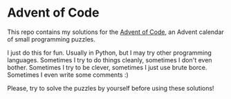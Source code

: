 # Advent of Code

This repo contains my solutions for the [Advent of
Code](https://adventofcode.com/), an Advent calendar of small programming
puzzles.

I just do this for fun. Usually in Python, but I may try other programming
languages. Sometimes I try to do things cleanly, sometimes I don't even bother.
Sometimes I try to be clever, sometimes I just use brute borce. Sometimes I even
write some comments :)

Please, try to solve the puzzles by yourself before using these solutions!
